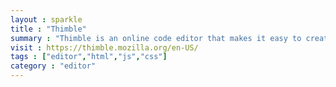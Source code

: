 ```yaml
---
layout : sparkle
title : "Thimble"
summary : "Thimble is an online code editor that makes it easy to create and publish your own web pages while learning HTML, CSS & JavaScript."
visit : https://thimble.mozilla.org/en-US/
tags : ["editor","html","js","css"]
category : "editor"
---
```

